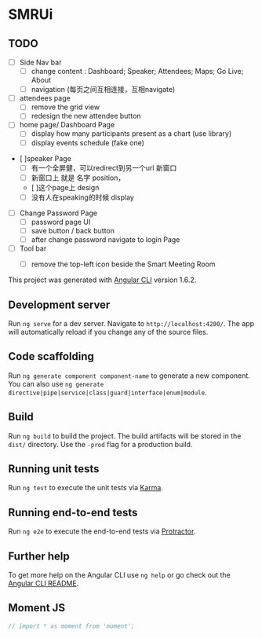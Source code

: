 # SMRUi

## TODO
- [ ] Side Nav bar
  - [ ] change content : Dashboard; Speaker; Attendees; Maps; Go Live; About
  - [ ] navigation (每页之间互相连接，互相navigate)

- [ ] attendees page
  - [ ] remove the grid view
  - [ ] redesign the new attendee button

- [ ] home page/ Dashboard Page
  - [ ] display how many participants present as a chart (use library)
  - [ ] display events schedule (fake one)

- [ ]speaker Page
  - [ ] 有一个全屏健，可以redirect到另一个url 新窗口
  - [ ] 新窗口上 就是 名字 position，
  - [ ]这个page上 design
  - [ ] 没有人在speaking的时候 display

- [ ] Change Password Page
  - [ ] password page UI
  - [ ] save button / back button
  - [ ] after change password navigate to login Page

- [ ] Tool bar
  - [ ] remove the top-left icon beside the Smart Meeting Room









This project was generated with [Angular CLI](https://github.com/angular/angular-cli) version 1.6.2.

## Development server

Run `ng serve` for a dev server. Navigate to `http://localhost:4200/`. The app will automatically reload if you change any of the source files.

## Code scaffolding

Run `ng generate component component-name` to generate a new component. You can also use `ng generate directive|pipe|service|class|guard|interface|enum|module`.

## Build

Run `ng build` to build the project. The build artifacts will be stored in the `dist/` directory. Use the `-prod` flag for a production build.

## Running unit tests

Run `ng test` to execute the unit tests via [Karma](https://karma-runner.github.io).

## Running end-to-end tests

Run `ng e2e` to execute the end-to-end tests via [Protractor](http://www.protractortest.org/).

## Further help

To get more help on the Angular CLI use `ng help` or go check out the [Angular CLI README](https://github.com/angular/angular-cli/blob/master/README.md).

## Moment JS
```javascript
// import * as moment from 'moment';
```
